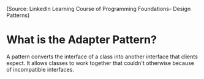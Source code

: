 (Source: LinkedIn Learning Course of Programming Foundations- Design Patterns)

# What is the Adapter Pattern?
A pattern converts the interface of a class into another interface that clients expect. It allows classes to work together that couldn't otherwise because of incompatible interfaces.  

